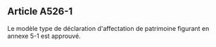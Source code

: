Article A526-1
----
Le modèle type de déclaration d'affectation de patrimoine figurant en annexe 5-1
est approuvé.

